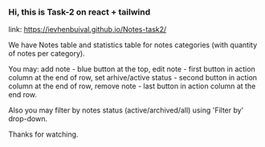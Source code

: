 ### Hi, this is Task-2 on react + tailwind

link:
https://ievhenbuival.github.io/Notes-task2/

We have Notes table and statistics table for notes categories (with quantity of notes per category).

You may:
add note - blue button at the top,
edit note - first button in action column at the end of row,
set arhive/active status - second button in action column at the end of row,
remove note - last button in action column at the end row.

Also you may filter by notes status (active/archived/all) using 'Filter by' drop-down.

Thanks for watching.
